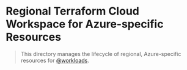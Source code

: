 # Regional Terraform Cloud Workspace for Azure-specific Resources

> This directory manages the lifecycle of regional, Azure-specific resources for [@workloads](https://github.com/workloads).
